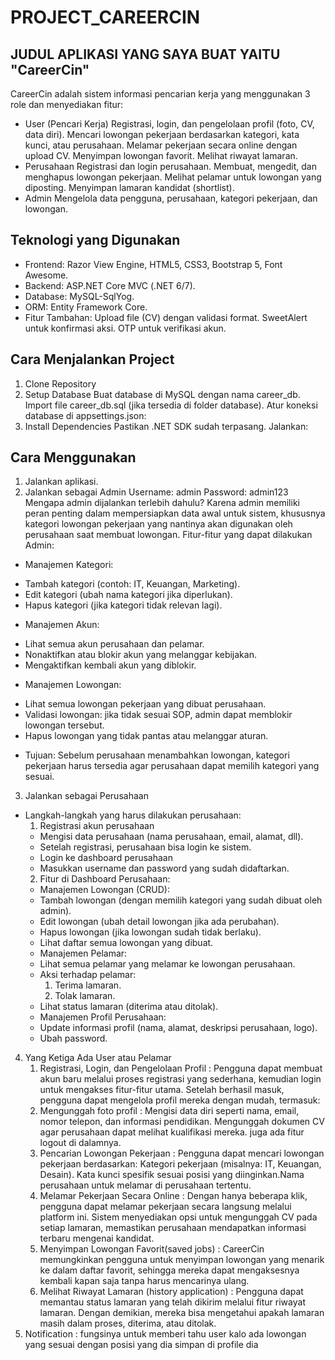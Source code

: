 # PROJECT_CAREERCIN
## JUDUL APLIKASI YANG SAYA BUAT YAITU "CareerCin"
CareerCin adalah sistem informasi pencarian kerja yang menggunakan 3 role dan menyediakan fitur: </h2>
- User (Pencari Kerja)
  Registrasi, login, dan pengelolaan profil (foto, CV, data diri).
  Mencari lowongan pekerjaan berdasarkan kategori, kata kunci, atau perusahaan.
  Melamar pekerjaan secara online dengan upload CV.
  Menyimpan lowongan favorit.
  Melihat riwayat lamaran.
- Perusahaan
  Registrasi dan login perusahaan.
  Membuat, mengedit, dan menghapus lowongan pekerjaan.
  Melihat pelamar untuk lowongan yang diposting.
  Menyimpan lamaran kandidat (shortlist).
- Admin
  Mengelola data pengguna, perusahaan, kategori pekerjaan, dan lowongan.
## Teknologi yang Digunakan</h2>
- Frontend: Razor View Engine, HTML5, CSS3, Bootstrap 5, Font Awesome.
- Backend: ASP.NET Core MVC (.NET 6/7).
- Database: MySQL-SqlYog.
- ORM: Entity Framework Core.
- Fitur Tambahan:
Upload file (CV) dengan validasi format.
SweetAlert untuk konfirmasi aksi.
OTP untuk verifikasi akun.
## Cara Menjalankan Project
1. Clone Repository
2. Setup Database
   Buat database di MySQL dengan nama career_db.
   Import file career_db.sql (jika tersedia di folder database).
   Atur koneksi database di appsettings.json:
3. Install Dependencies
   Pastikan .NET SDK sudah terpasang. Jalankan:
## Cara Menggunakan
1. Jalankan aplikasi.
2. Jalankan sebagai Admin
   Username: admin
   Password: admin123
Mengapa admin dijalankan terlebih dahulu?
Karena admin memiliki peran penting dalam mempersiapkan data awal untuk sistem, khususnya kategori lowongan pekerjaan yang nantinya akan digunakan oleh perusahaan saat membuat lowongan.
Fitur-fitur yang dapat dilakukan Admin:
* Manajemen Kategori:
- Tambah kategori (contoh: IT, Keuangan, Marketing).
- Edit kategori (ubah nama kategori jika diperlukan).
- Hapus kategori (jika kategori tidak relevan lagi).
* Manajemen Akun:
- Lihat semua akun perusahaan dan pelamar.
- Nonaktifkan atau blokir akun yang melanggar kebijakan.
- Mengaktifkan kembali akun yang diblokir.
* Manajemen Lowongan:
- Lihat semua lowongan pekerjaan yang dibuat perusahaan.
- Validasi lowongan: jika tidak sesuai SOP, admin dapat memblokir lowongan tersebut.
- Hapus lowongan yang tidak pantas atau melanggar aturan.
* Tujuan:
Sebelum perusahaan menambahkan lowongan, kategori pekerjaan harus tersedia agar perusahaan dapat memilih kategori yang sesuai.
3. Jalankan sebagai Perusahaan
* Langkah-langkah yang harus dilakukan perusahaan:
  1. Registrasi akun perusahaan
  - Mengisi data perusahaan (nama perusahaan, email, alamat, dll).
  - Setelah registrasi, perusahaan bisa login ke sistem.
  - Login ke dashboard perusahaan
  - Masukkan username dan password yang sudah didaftarkan.
  2. Fitur di Dashboard Perusahaan:
  * Manajemen Lowongan (CRUD):
  - Tambah lowongan (dengan memilih kategori yang sudah dibuat oleh admin).
  - Edit lowongan (ubah detail lowongan jika ada perubahan).
  - Hapus lowongan (jika lowongan sudah tidak berlaku).
  - Lihat daftar semua lowongan yang dibuat.
  * Manajemen Pelamar:
  - Lihat semua pelamar yang melamar ke lowongan perusahaan.
  - Aksi terhadap pelamar:
    1. Terima lamaran.
    2. Tolak lamaran.
  - Lihat status lamaran (diterima atau ditolak).
  * Manajemen Profil Perusahaan:
  - Update informasi profil (nama, alamat, deskripsi perusahaan, logo).
  - Ubah password.
4. Yang Ketiga Ada User atau Pelamar
    1. Registrasi, Login, dan Pengelolaan Profil : Pengguna dapat membuat akun baru melalui proses registrasi yang sederhana, kemudian login untuk mengakses fitur-fitur utama. Setelah berhasil masuk, pengguna dapat mengelola profil mereka dengan mudah, termasuk:
    2. Mengunggah foto profil : Mengisi data diri seperti nama, email, nomor telepon, dan informasi pendidikan. Mengunggah dokumen CV agar perusahaan dapat melihat kualifikasi mereka. juga ada fitur logout di dalamnya.
    3. Pencarian Lowongan Pekerjaan : Pengguna dapat mencari lowongan pekerjaan berdasarkan: Kategori pekerjaan (misalnya: IT, Keuangan, Desain). Kata kunci spesifik sesuai posisi yang diinginkan.Nama perusahaan untuk melamar di perusahaan tertentu.
    4. Melamar Pekerjaan Secara Online : Dengan hanya beberapa klik, pengguna dapat melamar pekerjaan secara langsung melalui platform ini. Sistem menyediakan opsi untuk mengunggah CV pada setiap lamaran, memastikan perusahaan mendapatkan informasi terbaru mengenai kandidat.
    5. Menyimpan Lowongan Favorit(saved jobs) : CareerCin memungkinkan pengguna untuk menyimpan lowongan yang menarik ke dalam daftar favorit, sehingga mereka dapat mengaksesnya kembali kapan saja tanpa harus mencarinya ulang.
   6. Melihat Riwayat Lamaran (history application) : Pengguna dapat memantau status lamaran yang telah dikirim melalui fitur riwayat lamaran. Dengan demikian, mereka bisa mengetahui apakah lamaran masih dalam proses, diterima, atau ditolak.
  7. Notification : fungsinya untuk memberi tahu user kalo ada lowongan yang sesuai dengan posisi yang dia simpan di profile dia
